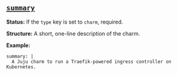 <a href="#heading--summary"><h2 id="heading--summary">`summary`</h2></a>

**Status:** If the `type` key is set to `charm`, required.

**Structure:** A short, one-line description of the charm.

**Example:**

```text
summary: |
  A Juju charm to run a Traefik-powered ingress controller on Kubernetes.
```
